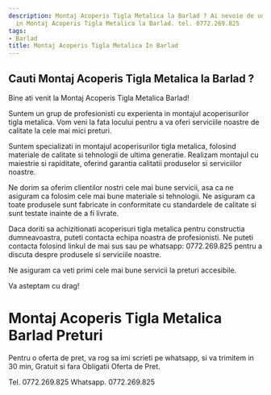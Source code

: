 ```yaml
---
description: Montaj Acoperis Tigla Metalica la Barlad ? Ai nevoie de un profesionist
  in Montaj Acoperis Tigla Metalica la Barlad. tel. 0772.269.825
tags:
- Barlad
title: Montaj Acoperis Tigla Metalica In Barlad
---
```



## Cauti Montaj Acoperis Tigla Metalica la Barlad ?


Bine ati venit la Montaj Acoperis Tigla Metalica Barlad!

Suntem un grup de profesionisti cu experienta in montajul acoperisurilor tigla metalica. Vom veni la fata locului pentru a va oferi serviciile noastre de calitate la cele mai mici preturi.

Suntem specializati in montajul acoperisurilor tigla metalica, folosind materiale de calitate si tehnologii de ultima generatie. Realizam montajul cu maiestrie si rapiditate, oferind garantia calitatii produselor si serviciilor noastre.

Ne dorim sa oferim clientilor nostri cele mai bune servicii, asa ca ne asiguram ca folosim cele mai bune materiale si tehnologii. Ne asiguram ca toate produsele sunt fabricate in conformitate cu standardele de calitate si sunt testate inainte de a fi livrate.

Daca doriti sa achizitionati acoperisuri tigla metalica pentru constructia dumneavoastra, puteti contacta echipa noastra de profesionisti. Ne puteti contacta folosind linkul de mai sus sau pe whatsapp: 0772.269.825 pentru a discuta despre produsele si serviciile noastre.

Ne asiguram ca veti primi cele mai bune servicii la preturi accesibile.

Va asteptam cu drag!

# Montaj Acoperis Tigla Metalica Barlad Preturi
Pentru o oferta de pret, va rog sa imi scrieti pe whatsapp, si va trimitem in 30 min, Gratuit si fara Obligatii Oferta de Pret.

Tel. 0772.269.825
Whatsapp. 0772.269.825